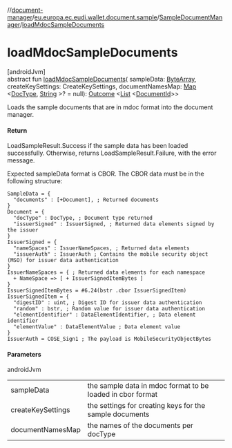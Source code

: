 //[document-manager](../../../index.md)/[eu.europa.ec.eudi.wallet.document.sample](../index.md)/[SampleDocumentManager](index.md)/[loadMdocSampleDocuments](load-mdoc-sample-documents.md)

# loadMdocSampleDocuments

[androidJvm]\
abstract fun [loadMdocSampleDocuments](load-mdoc-sample-documents.md)(
sampleData: [ByteArray](https://kotlinlang.org/api/latest/jvm/stdlib/kotlin/-byte-array/index.html),
createKeySettings: CreateKeySettings,
documentNamesMap: [Map](https://kotlinlang.org/api/latest/jvm/stdlib/kotlin.collections/-map/index.html)
&lt;[DocType](../../eu.europa.ec.eudi.wallet.document/-doc-type/index.md), [String](https://kotlinlang.org/api/latest/jvm/stdlib/kotlin/-string/index.html)
&gt;? = null): [Outcome](../../eu.europa.ec.eudi.wallet.document/-outcome/index.md)
&lt;[List](https://kotlinlang.org/api/latest/jvm/stdlib/kotlin.collections/-list/index.html)
&lt;[DocumentId](../../eu.europa.ec.eudi.wallet.document/-document-id/index.md)&gt;&gt;

Loads the sample documents that are in mdoc format into the document manager.

#### Return

LoadSampleResult.Success if the sample data has been loaded successfully. Otherwise, returns
LoadSampleResult.Failure, with the error message.

Expected sampleData format is CBOR. The CBOR data must be in the following structure:

```cddl
SampleData = {
  "documents" : [+Document], ; Returned documents
}
Document = {
  "docType" : DocType, ; Document type returned
  "issuerSigned" : IssuerSigned, ; Returned data elements signed by the issuer
}
IssuerSigned = {
  "nameSpaces" : IssuerNameSpaces, ; Returned data elements
  "issuerAuth" : IssuerAuth ; Contains the mobile security object (MSO) for issuer data authentication
}
IssuerNameSpaces = { ; Returned data elements for each namespace
  + NameSpace => [ + IssuerSignedItemBytes ]
}
IssuerSignedItemBytes = #6.24(bstr .cbor IssuerSignedItem)
IssuerSignedItem = {
  "digestID" : uint, ; Digest ID for issuer data authentication
  "random" : bstr, ; Random value for issuer data authentication
  "elementIdentifier" : DataElementIdentifier, ; Data element identifier
  "elementValue" : DataElementValue ; Data element value
}
IssuerAuth = COSE_Sign1 ; The payload is MobileSecurityObjectBytes
```

#### Parameters

androidJvm

|                   |                                                            |
|-------------------|------------------------------------------------------------|
| sampleData        | the sample data in mdoc format to be loaded in cbor format |
| createKeySettings | the settings for creating keys for the sample documents    |
| documentNamesMap  | the names of the documents per docType                     |
